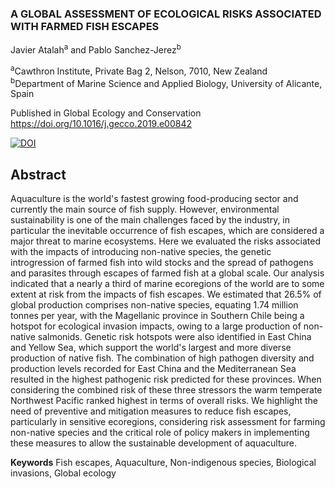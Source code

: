 <H3>A GLOBAL ASSESSMENT OF ECOLOGICAL RISKS ASSOCIATED WITH FARMED FISH ESCAPES</H3>

Javier Atalah<sup>a</sup> and Pablo Sanchez-Jerez<sup>b</sup>

<sup>a</sup>Cawthron Institute, Private Bag 2, Nelson, 7010, New Zealand<br>
<sup>b</sup>Department of Marine Science and Applied Biology, University of Alicante, Spain

Published in Global Ecology and Conservation https://doi.org/10.1016/j.gecco.2019.e00842

<a href="https://zenodo.org/badge/latestdoi/168706588"><img src="https://zenodo.org/badge/168706588.svg" alt="DOI"></a>

<h2>Abstract</h2>

Aquaculture is the world's fastest growing food-producing sector and currently the main source of fish supply. However, environmental sustainability is one of the main challenges faced by the industry, in particular the inevitable occurrence of fish escapes, which are considered a major threat to marine ecosystems. Here we evaluated the risks associated with the impacts of introducing non-native species, the genetic introgression of farmed fish into wild stocks and the spread of pathogens and parasites through escapes of farmed fish at a global scale. Our analysis indicated that a nearly a third of marine ecoregions of the world are to some extent at risk from the impacts of fish escapes. We estimated that 26.5% of global production comprises non-native species, equating 1.74 million tonnes per year, with the Magellanic province in Southern Chile being a hotspot for ecological invasion impacts, owing to a large production of non-native salmonids. Genetic risk hotspots were also identified in East China and Yellow Sea, which support the world's largest and more diverse production of native fish. The combination of high pathogen diversity and production levels recorded for East China and the Mediterranean Sea resulted in the highest pathogenic risk predicted for these provinces. When considering the combined risk of these three stressors the warm temperate Northwest Pacific ranked highest in terms of overall risks. We highlight the need of preventive and mitigation measures to reduce fish escapes, particularly in sensitive ecoregions, considering risk assessment for farming non-native species and the critical role of policy makers in implementing these measures to allow the sustainable development of aquaculture.

<b>Keywords</b> Fish escapes, Aquaculture, Non-indigenous species, Biological invasions, Global ecology
